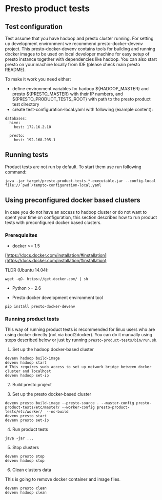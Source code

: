 # Presto product tests

## Test configuration

Test assume that you have hadoop and presto cluster running. For setting up development environment we
recommend presto-docker-devenv project. This presto-docker-devenv contains tools for building and running
docker images to be used on local developer machine for easy setup of presto instance together with dependencies
like hadoop. You can also start presto on your machine locally from IDE (please check main presto README).

To make it work you need either:
 - define environment variables for hadoop ${HADOOP_MASTER} and presto ${PRESTO_MASTER} with their IP numbers,
and ${PRESTO_PRODUCT_TESTS_ROOT} with path to the presto product test directory
 - create test-configuration-local.yaml with following (example content):

```
databases:
  hive:
    host: 172.16.2.10

  presto:
    host: 192.168.205.1
```

## Running tests

Product tests are not run by default. To start them use run following command:

```
java -jar target/presto-product-tests-*-executable.jar --config-local file://`pwd`/tempto-configuration-local.yaml
```

## Using preconfigured docker based clusters

In case you do not have an access to hadoop cluster or do not want to spent your time on configuration, this section
describes how to run product tests with preconfigured docker based clusters.

### Prerequisites

* docker >= 1.5

[https://docs.docker.com/installation/#installation](https://docs.docker.com/installation/#installation)

TLDR (Ubuntu 14.04):
```
wget -qO- https://get.docker.com/ | sh
```

* Python >= 2.6

* Presto docker development environment tool

```
pip install presto-docker-devenv
```

### Running product tests

This way of running product tests is recommended for linux users who are using docker directly (not via boot2docker).
You can do it manually using steps described below or just by running ```presto-product-tests/bin/run.sh```.

1. Set up the hadoop docker-based cluster

```
devenv hadoop build-image
devenv hadoop start
# This requires sudo access to set up network bridge between docker cluster and localhost
devenv hadoop set-ip
```

2. Build presto project

3. Set up the presto docker-based cluster

```
devenv presto build-image --presto-source . --master-config presto-product-tests/etc/master/ --worker-config presto-product-tests/etc/worker/  --no-build
devenv presto start
devenv presto set-ip
```

4. Run product tests

```
java -jar ...
```

5. Stop clusters

```
devenv presto stop
devenv hadoop stop
```

6. Clean clusters data

This is going to remove docker container and image files.

```
devenv presto clean
devenv hadoop clean
```
